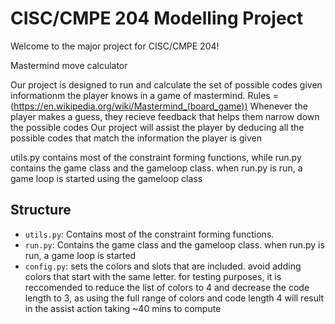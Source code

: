 # CISC/CMPE 204 Modelling Project

Welcome to the major project for CISC/CMPE 204!

Mastermind move calculator 

Our project is designed to run and calculate the set of possible codes given informationm the player knows in a game of mastermind. 
	Rules = (https://en.wikipedia.org/wiki/Mastermind_(board_game))
Whenever the player makes a guess, they recieve feedback that helps them narrow down the possible codes
Our project will assist the player by deducing all the possible codes that match the information the player is given

utils.py contains most of the constraint forming functions, while run.py contains the game class and the gameloop class. when run.py is run, a game loop is started using the gameloop class



## Structure

* `utils.py`: Contains most of the constraint forming functions.
* `run.py`: Contains the game class and the gameloop class. when run.py is run, a game loop is started
* `config.py`: sets the colors and slots that are included. avoid adding colors that start with the same letter. for testing purposes, it is reccomended to reduce the list of colors to 4 and decrease the code length to 3, as using the full range of colors and code length 4 will result in the assist action taking ~40 mins to compute
